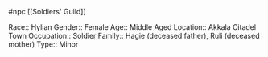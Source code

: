 #npc [[Soldiers' Guild]]

Race:: Hylian
Gender:: Female
Age:: Middle Aged
Location:: Akkala Citadel Town
Occupation:: Soldier
Family:: Hagie (deceased father), Ruli (deceased mother)
Type:: Minor

